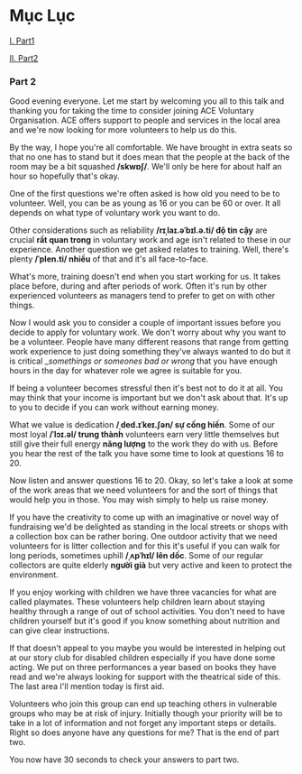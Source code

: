 # Mục Lục
[I. Part1](#part1)

[II. Part2](#part2)


<a name="part2"></a>
### Part 2

Good evening everyone. Let me start by welcoming you all to this talk and thanking you for taking the time to consider joining ACE Voluntary Organisation. ACE offers support to people and services in the local area and we're now looking for more volunteers to help us do this.

By the way, I hope you're all comfortable. We have brought in extra seats so that no one has to stand but it does mean that the people at the back of the room may be a bit squashed __/skwɒʃ/__. We'll only be here for about half an hour so hopefully that's okay.

One of the first questions we're often asked is how old you need to be to volunteer. Well, you can be as young as 16 or you can be 60 or over. It all depends on what type of voluntary work you want to do. 

Other considerations such as reliability __/rɪˌlaɪ.əˈbɪl.ə.ti/ độ tin cậy__ are crucial __rất quan trong__ in voluntary work and age isn't related to these in our experience. Another question we get asked relates to training. Well, there's plenty __/ˈplen.ti/ nhiều__ of that and it's all face-to-face. 

What's more, training doesn't end when you start working for us. It takes place before, during and after periods of work. Often it's run by other experienced volunteers as managers tend to prefer to get on with other things. 

Now I would ask you to consider a couple of important issues before you decide to apply for voluntary work. We don't worry about why you want to be a volunteer. People have many different reasons that range from getting work experience to just doing something they've always wanted to do but it is critical __somethings or someones bad or wrong_ that you have enough hours in the day for whatever role we agree is suitable for you. 

If being a volunteer becomes stressful then it's best not to do it at all. You may think that your income is important but we don't ask about that. It's up to you to decide if you can work without earning money. 

What we value is dedication __/ˌded.ɪˈkeɪ.ʃən/ sự cống hiến__. Some of our most loyal __/ˈlɔɪ.əl/ trung thành__ volunteers earn very little themselves but still give their full energy __năng lượng__ to the work they do with us. Before you hear the rest of the talk you have some time to look at questions 16 to 20. 

Now listen and answer questions 16 to 20. Okay, so let's take a look at some of the work areas that we need volunteers for and the sort of things that would help you in those. You may wish simply to help us raise money.

If you have the creativity to come up with an imaginative or novel way of fundraising we'd be delighted as standing in the local streets or shops with a collection box can be rather boring. One outdoor activity that we need volunteers for is litter collection and for this it's useful if you can walk for long periods, sometimes uphill __/ˌʌpˈhɪl/ lên dốc__. Some of our regular collectors are quite elderly __người già__ but very active and keen to protect the environment.

If you enjoy working with children we have three vacancies for what are called playmates. These volunteers help children learn about staying healthy through a range of out of school activities. You don't need to have children yourself but it's good if you know something about nutrition and can give clear instructions. 

If that doesn't appeal to you maybe you would be interested in helping out at our story club for disabled children especially if you have done some acting. We put on three performances a year based on books they have read and we're always looking for support with the theatrical side of this. The last area I'll mention today is first aid. 

Volunteers who join this group can end up teaching others in vulnerable groups who may be at risk of injury. Initially though your priority will be to take in a lot of information and not forget any important steps or details. Right so does anyone have any questions for me? That is the end of part two. 

You now have 30 seconds to check your answers to part two.

